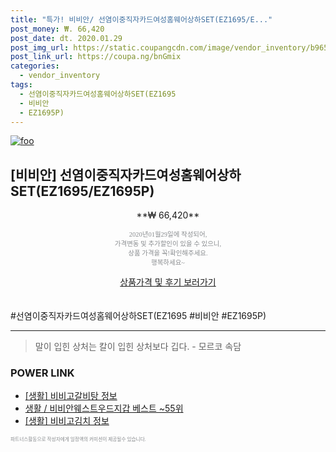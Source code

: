 ```yaml
--- 
title: "특가! 비비안/ 선염이중직자카드여성홈웨어상하SET(EZ1695/E..." 
post_money: ₩. 66,420 
post_date: dt. 2020.01.29 
post_img_url: https://static.coupangcdn.com/image/vendor_inventory/b965/d7f34af433a52b5423f2de4af25dca4e123d0752128b37f16c8d04c717aa.JPG 
post_link_url: https://coupa.ng/bnGmix 
categories: 
  - vendor_inventory 
tags: 
  - 선염이중직자카드여성홈웨어상하SET(EZ1695 
  - 비비안 
  - EZ1695P) 
--- 
```

[![foo](https://static.coupangcdn.com/image/vendor_inventory/b965/d7f34af433a52b5423f2de4af25dca4e123d0752128b37f16c8d04c717aa.JPG)](https://coupa.ng/bnGmix) 

## [비비안] 선염이중직자카드여성홈웨어상하SET(EZ1695/EZ1695P) 
<p style="text-align: center;">**₩ 66,420**</p> 
<p style="text-align: center;"><span style="color: #898c8f; font-family: Georgia,Times,serif; font-size: 0.75em;">2020년01월29일에 작성되어, <br>가격변동 및 추가할인이 있을 수 있으니,<br> 상품 가격을 꼭!확인해주세요.<br>행복하세요~</span> 
</p>	 
<div markdown="0" style="text-align: center;"><a href="https://coupa.ng/bnGmix" class="btn btn--success">상품가격 및 후기 보러가기</a></div> 
<br><br> 
  #선염이중직자카드여성홈웨어상하SET(EZ1695 #비비안 #EZ1695P) 
<hr> 

> 말이 입힌 상처는 칼이 입힌 상처보다 깁다. - 모르코 속담 


### POWER LINK

* <a href="https://blog.naver.com/sakai111/221768650168" target="_blank"> [생활] 비비고갈비탕 정보 </a>
* <a href="https://blog.naver.com/santokki14/221783976269" target="_blank">생활 / 비비안웨스트우드지갑 베스트 ~55위</a>
* <a href="https://blog.naver.com/sakai111/221763471548" target="_blank"> [생활] 비비고김치 정보 </a>

<span style="color: #898c8f; font-family: Georgia,Times,serif; font-size: 0.55em;">파트너스활동으로 작성자에게 일정액의 커미션이 제공될수 있습니다.</span> 
